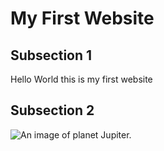 <!DOCTYPE html>
<html lang="en">
  <head>
    <title>Inserting image</title>
    <meta charset="utf-8">
    <meta name="author" content="Joe Smith">
  </head>
  <body>
	<h1>My First Website</h1>
	<div>
		<h2>Subsection 1</h2>
		<p>Hello World this is my first website</p>
	</div>
	<div>
		<h2>Subsection 2</h3>
		<img src="Jupiter.jpg" alt="An image of planet Jupiter.">
	</div>
  </body>
</html>
